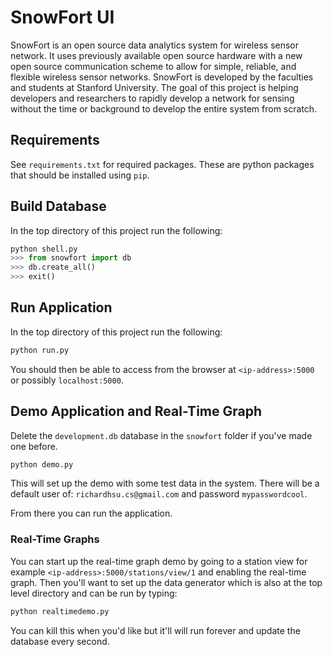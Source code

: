 # SnowFort UI

SnowFort is an open source data analytics system for wireless sensor network. It uses previously available open source
hardware with a new open source communication scheme to allow for simple, reliable, and flexible wireless sensor
networks. SnowFort is developed by the faculties and students at Stanford University. The goal of this project is
helping developers and researchers to rapidly develop a network for sensing without the time or background to develop
the entire system from scratch.

## Requirements

See `requirements.txt` for required packages. These are python packages that should be installed using `pip`.

## Build Database

In the top directory of this project run the following:

```python
python shell.py
>>> from snowfort import db
>>> db.create_all()
>>> exit()
```

## Run Application

In the top directory of this project run the following:

```python
python run.py
```

You should then be able to access from the browser at `<ip-address>:5000` or possibly `localhost:5000`.

## Demo Application and Real-Time Graph

Delete the `development.db` database in the `snowfort` folder if you've made one before.

```python
python demo.py
```

This will set up the demo with some test data in the system. There will be a default user of: `richardhsu.cs@gmail.com`
and password `mypasswordcool`.

From there you can run the application.

### Real-Time Graphs

You can start up the real-time graph demo by going to a station view for example `<ip-address>:5000/stations/view/1` and
enabling the real-time graph. Then you'll want to set up the data generator which is also at the top level directory
and can be run by typing:

```python
python realtimedemo.py
```

You can kill this when you'd like but it'll will run forever and update the database every second.
